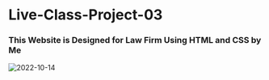 # Live-Class-Project-03

### This Website is Designed for Law Firm Using HTML and CSS by Me

![2022-10-14](https://user-images.githubusercontent.com/111434481/195818849-47537b61-3cb1-4228-85ff-53c4ff8b49b7.png)
